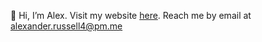 👋 Hi, I’m Alex. Visit my website [here](www.alexander-russell.github.io). Reach me by email at alexander.russell4@pm.me
